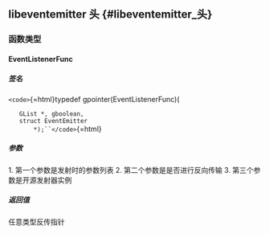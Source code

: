 ## libeventemitter 头 {#libeventemitter_头}

### 函数类型

#### EventListenerFunc

##### 签名

`<code>`{=html}typedef gpointer(EventListenerFunc)(

`   GList *, gboolean,`\
`   struct EventEmitter`\
`       *);``</code>`{=html}

##### 参数

1\. 第一个参数是发射时的参数列表 2. 第二个参数是是否进行反向传输 3.
第三个参数是开源发射器实例

##### 返回值

任意类型反传指针
